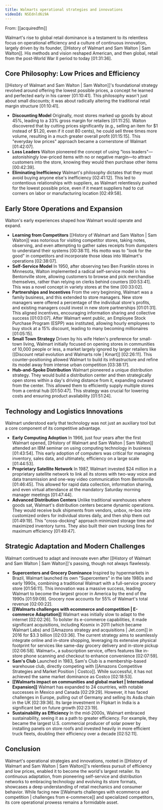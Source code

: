 ```yaml
---
title: Walmarts operational strategies and innovations
videoId: NSEdnld6i9A
---
```


From: [[acquiredfm]] <br/> 

Walmart's rise to global retail dominance is a testament to its relentless focus on operational efficiency and a culture of continuous innovation, largely driven by its founder, [[History of Walmart and Sam Walton | Sam Walton]]. His methods and vision reshaped American, and then global, retail from the post-World War II period to today <a class="yt-timestamp" data-t="01:31:36">[01:31:36]</a>.

## Core Philosophy: Low Prices and Efficiency

[[History of Walmart and Sam Walton | Sam Walton]]'s foundational strategy revolved around offering the lowest possible prices, a concept he learned and perfected early in his career <a class="yt-timestamp" data-t="01:10:41">[01:10:41]</a>. This philosophy wasn't just about small discounts; it was about radically altering the traditional retail margin structure <a class="yt-timestamp" data-t="01:10:41">[01:10:41]</a>.

*   **Discounting Model** Originally, most stores marked up goods by about 45%, leading to a 33% gross margin for retailers <a class="yt-timestamp" data-t="01:11:25">[01:11:25]</a>. Walton discovered that by cutting prices significantly (e.g., selling an item for $1 instead of $1.20, even if it cost 80 cents), he could sell three times more volume, resulting in a much greater overall profit <a class="yt-timestamp" data-t="01:15:15">[01:15:15]</a>. This "everyday low prices" approach became a cornerstone of Walmart <a class="yt-timestamp" data-t="01:42:07">[01:42:07]</a>.
*   **Loss Leaders** Walton pioneered the concept of using "loss leaders"—astonishingly low-priced items with no or negative margin—to attract customers into the store, knowing they would then purchase other items <a class="yt-timestamp" data-t="00:42:39">[00:42:39]</a>.
*   **Eliminating Inefficiency** Walmart's philosophy dictates that they must avoid buying anyone else's inefficiency <a class="yt-timestamp" data-t="02:41:12">[02:41:12]</a>. This led to contentious relationships with suppliers, as Walmart relentlessly pushed for the lowest possible price, even if it meant suppliers had to cut corners on labor or manufacturing location <a class="yt-timestamp" data-t="02:49:58">[02:49:58]</a>.

## Early Store Operations and Expansion

Walton's early experiences shaped how Walmart would operate and expand.

*   **Learning from Competitors** [[History of Walmart and Sam Walton | Sam Walton]] was notorious for visiting competitor stores, taking notes, observing, and even attempting to gather sales receipts from dumpsters to understand their systems <a class="yt-timestamp" data-t="00:38:11">[00:38:11]</a>. His motto was to "look for the good" in competitors and incorporate those ideas into Walmart's operations <a class="yt-timestamp" data-t="02:38:07">[02:38:07]</a>.
*   **Self-Service Model** In 1950, after observing two Ben Franklin stores in Minnesota, Walton implemented a radical self-service model in his Bentonville store, allowing customers to browse and pick merchandise themselves, rather than relying on clerks behind counters <a class="yt-timestamp" data-t="00:53:41">[00:53:41]</a>. This was a novel concept in variety stores at the time <a class="yt-timestamp" data-t="00:33:02">[00:33:02]</a>.
*   **Partnerships and Incentives** From the very beginning, Walmart was a family business, and this extended to store managers. New store managers were offered a percentage of the individual store's profits, and existing managers could invest in new store partnerships <a class="yt-timestamp" data-t="01:01:31">[01:01:31]</a>. This aligned incentives, encouraging information sharing and collective success <a class="yt-timestamp" data-t="01:03:07">[01:03:07]</a>. After Walmart went public, an Employee Stock Purchase Program (ESPP) was instituted, allowing hourly employees to buy stock at a 15% discount, leading to many becoming millionaires <a class="yt-timestamp" data-t="01:05:15">[01:05:15]</a>.
*   **Small Town Strategy** Driven by his wife Helen's preference for small-town living, Walmart initially focused on opening stores in communities of 10,000 people or less, a market largely ignored by larger retailers like [[Discount retail evolution and Walmarts role | Kmart]] <a class="yt-timestamp" data-t="02:26:11">[02:26:11]</a>. This counter-positioning allowed Walmart to build its infrastructure and refine its model away from intense urban competition <a class="yt-timestamp" data-t="03:38:17">[03:38:17]</a>.
*   **Hub-and-Spoke Distribution** Walmart pioneered a unique distribution strategy. They would build a distribution center and then strategically open stores within a day's driving distance from it, expanding outward from the center. This allowed them to efficiently supply multiple stores from a central hub <a class="yt-timestamp" data-t="01:50:47">[01:50:47]</a>. This strategy was crucial for lowering costs and ensuring product availability <a class="yt-timestamp" data-t="01:51:24">[01:51:24]</a>.

## Technology and Logistics Innovations

Walmart understood early that technology was not just an auxiliary tool but a core component of its competitive advantage.

*   **Early Computing Adoption** In 1966, just four years after the first Walmart opened, [[History of Walmart and Sam Walton | Sam Walton]] attended an IBM seminar on using computing technology in business <a class="yt-timestamp" data-t="01:43:54">[01:43:54]</a>. This early adoption of computers was critical for managing inventory, sales data, and ultimately, efficiency on a large scale <a class="yt-timestamp" data-t="01:44:53">[01:44:53]</a>.
*   **Proprietary Satellite Network** In 1987, Walmart invested $24 million in a proprietary satellite network to link all its stores with two-way voice and data transmission and one-way video communication from Bentonville <a class="yt-timestamp" data-t="01:46:45">[01:46:45]</a>. This allowed for rapid data collection, information sharing, and even virtual attendance at the mandatory Saturday morning manager meetings <a class="yt-timestamp" data-t="01:47:44">[01:47:44]</a>.
*   **Advanced Distribution Centers** Unlike traditional warehouses where goods sat, Walmart's distribution centers became dynamic operations. They would receive bulk shipments from vendors, unbox, re-box into customized orders for individual stores daily, and then ship them out <a class="yt-timestamp" data-t="01:49:19">[01:49:19]</a>. This "cross-docking" approach minimized storage time and maximized inventory turns. They also built their own trucking lines for maximum efficiency <a class="yt-timestamp" data-t="01:49:47">[01:49:47]</a>.

## Strategic Adaptation and Modern Challenges

Walmart continued to adapt and innovate even after [[History of Walmart and Sam Walton | Sam Walton]]'s passing, though not always flawlessly.

*   **Supercenters and Grocery Dominance** Inspired by hypermarkets in Brazil, Walmart launched its own "Supercenters" in the late 1980s and early 1990s, combining a traditional Walmart with a full-service grocery store <a class="yt-timestamp" data-t="01:56:11">[01:56:11]</a>. This innovation was a massive success, leading Walmart to become the largest grocer in America by the end of the 1990s <a class="yt-timestamp" data-t="01:59:09">[01:59:09]</a>. Grocery now accounts for 55% of Walmart's total revenue <a class="yt-timestamp" data-t="02:00:22">[02:00:22]</a>.
*   **[[Walmarts challenges with ecommerce and competition | E-commerce Adaptation]]** Walmart was initially slow to adapt to the internet <a class="yt-timestamp" data-t="02:02:26">[02:02:26]</a>. To bolster its e-commerce capabilities, it made significant acquisitions, including Kosmix in 2011 (which became Walmart Labs) and [[Amazons strategy and acquisitions | Jet.com]] in 2016 for $3.3 billion <a class="yt-timestamp" data-t="02:03:36">[02:03:36]</a>. The current strategy aims to seamlessly integrate online and in-store shopping, leveraging its extensive physical footprint for services like same-day grocery delivery and in-store pickup <a class="yt-timestamp" data-t="02:06:58">[02:06:58]</a>. Walmart+, a subscription service, offers features like in-store phone scanning and checkout to enhance convenience <a class="yt-timestamp" data-t="02:07:59">[02:07:59]</a>.
*   **Sam's Club** Launched in 1983, Sam's Club is a membership-based warehouse club, directly competing with [[Amazons Competitive Strategies and Market Position | Costco]]. While successful, it has not achieved the same market dominance as Costco <a class="yt-timestamp" data-t="02:18:53">[02:18:53]</a>.
*   **[[Walmarts impact on communities and global market | International Expansion]]** Walmart has expanded to 24 countries, with notable successes in Mexico and Canada <a class="yt-timestamp" data-t="02:29:29">[02:29:29]</a>. However, it has faced challenges in Europe, pulling out of Germany and selling its Asda chain in the UK <a class="yt-timestamp" data-t="02:39:36">[02:39:36]</a>. Its large investment in Flipkart in India is a significant bet on future growth <a class="yt-timestamp" data-t="02:23:19">[02:23:19]</a>.
*   **Sustainability as Efficiency** In the mid-2000s, Walmart embraced sustainability, seeing it as a path to greater efficiency. For example, they became the largest U.S. commercial producer of solar power by installing panels on store roofs and invested heavily in more efficient truck fleets, doubling their efficiency over a decade <a class="yt-timestamp" data-t="02:52:11">[02:52:11]</a>.

## Conclusion

Walmart's operational strategies and innovations, rooted in [[History of Walmart and Sam Walton | Sam Walton]]'s relentless pursuit of efficiency and low prices, enabled it to become the world's largest retailer. Its continuous adaptation, from pioneering self-service and distribution networks to embracing technology and evolving its store formats, showcases a deep understanding of retail mechanics and consumer behavior. While facing new [[Walmarts challenges with ecommerce and competition | challenges from e-commerce]] and specialized competitors, its core operational prowess remains a formidable asset.